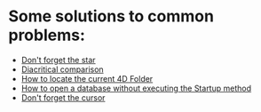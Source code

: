 # Some solutions to common problems:

* <a href="https://github.com/vdelachaux/tip-and-tricks/blob/master/docs/Don't%20forget%20the%20star.md">Don't forget the star</a>
* <a href="https://github.com/vdelachaux/tip-and-tricks/blob/master/docs/Diacritical%20comparison.md">Diacritical comparison</a>
* <a href="https://github.com/vdelachaux/tip-and-tricks/blob/master/docs/How%20to%20locate%20the%20current%204D%20Folder.md">How to locate the current 4D Folder</a>
* <a href="https://github.com/vdelachaux/tip-and-tricks/blob/master/docs/How%20to%20open%20a%20database%20without%20executing%20the%20Startup%20method.md">How to open a database without executing the Startup method</a>
* <a href="https://github.com/vdelachaux/tip-and-tricks/blob/master/docs/Don't%20forget%20the%20cursor.md">Don't forget the cursor</a>

